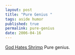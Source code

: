 ```yaml
---
layout: post
title: "Pure Genius "
tags: aside humor
published: true
permalink: pure-genius
date: 2006-04-16
---
```


<a href="http://www.godhatesshrimp.com/about.php">God Hates Shrimp</a>  Pure genius.
